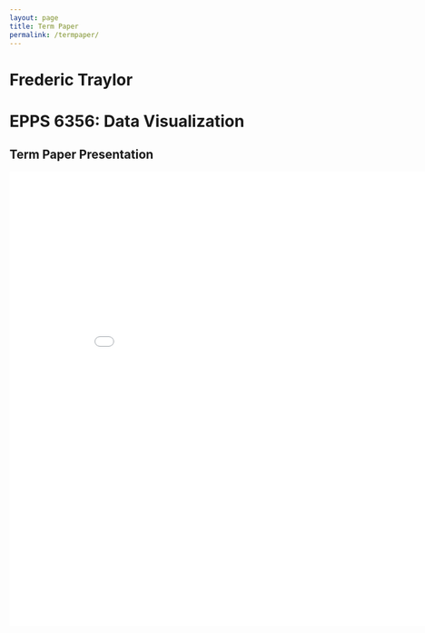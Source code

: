 ```yaml
---
layout: page
title: Term Paper
permalink: /termpaper/
---
```


# Frederic Traylor
# EPPS 6356: Data Visualization

## Term Paper Presentation

<iframe width="900" height="800" frameborder="0" scrolling="no" src="//plot.ly/~fredtraylor1/1.embed"></iframe>
